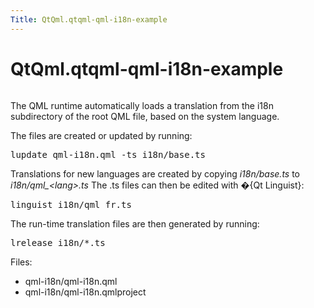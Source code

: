 ```yaml
---
Title: QtQml.qtqml-qml-i18n-example
---
```


# QtQml.qtqml-qml-i18n-example

<span class="subtitle"></span>
<!-- $$$qml-i18n-description -->
<p class="centerAlign"><img src="https://developer.ubuntu.com/static/devportal_uploaded/c5933163-9747-4167-bcbb-33d3c3aa1460-../qtqml-qml-i18n-example/images/qml-i18n-example.png" alt="" /></p><p>The QML runtime automatically loads a translation from the i18n subdirectory of the root QML file, based on the system language.</p>
<p>The files are created or updated by running:</p>
<pre class="cpp">lupdate qml<span class="operator">-</span>i18n<span class="operator">.</span>qml <span class="operator">-</span>ts i18n<span class="operator">/</span>base<span class="operator">.</span>ts</pre>
<p>Translations for new languages are created by copying <i>i18n/base.ts</i> to <i>i18n/qml_&lt;lang&gt;.ts</i> The .ts files can then be edited with �{Qt Linguist}:</p>
<pre class="cpp">linguist i18n<span class="operator">/</span>qml_fr<span class="operator">.</span>ts</pre>
<p>The run-time translation files are then generated by running:</p>
<pre class="cpp">lrelease i18n<span class="comment">/*.ts
</span></pre>
<p>Files:</p>
<ul>
<li>qml-i18n/qml-i18n.qml</li>
<li>qml-i18n/qml-i18n.qmlproject</li>
</ul>
<!-- @@@qml-i18n -->
